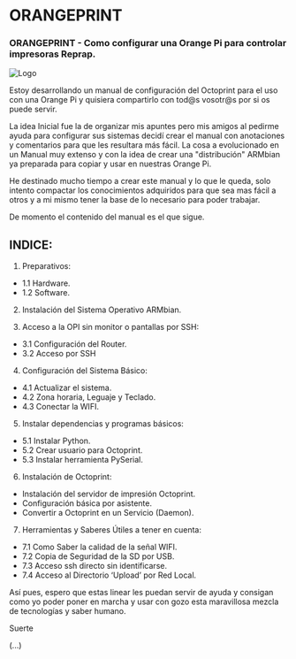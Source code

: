 # ORANGEPRINT

### ORANGEPRINT - Como configurar una Orange Pi para controlar impresoras Reprap.

![Logo](https://github.com/carlymx/orangeprint/blob/master/imgs/LogoOctoprint_low2.png)


Estoy desarrollando un manual de configuración del Octoprint para el uso con una Orange Pi y quisiera compartirlo con tod@s vosotr@s por si os puede servir.

La idea Inicial fue la de organizar mis apuntes pero mis amigos al pedirme ayuda para configurar sus sistemas decidí crear el manual con anotaciones y comentarios para que les resultara más fácil. La cosa a evolucionado en un Manual muy extenso y con la idea de crear una "distribución" ARMbian ya preparada para copiar y usar en nuestras Orange Pi.

He destinado mucho tiempo a crear este manual y lo que le queda, solo intento compactar los conocimientos adquiridos para que sea mas fácil a otros y a mi mismo tener la base de lo necesario para poder trabajar.

De momento el contenido del manual es el que sigue.

## INDICE:
1. Preparativos:
  * 1.1 Hardware.
  * 1.2 Software.

2. Instalación del Sistema Operativo ARMbian.

3. Acceso a la OPI sin monitor o pantallas por SSH:
  * 3.1 Configuración del Router.
  * 3.2 Acceso por SSH
  
4. Configuración del Sistema Básico:
  * 4.1 Actualizar el sistema.
  * 4.2 Zona horaria, Leguaje y Teclado.
  * 4.3 Conectar la WIFI.
  
5. Instalar dependencias y programas básicos:
  * 5.1 Instalar Python.
  * 5.2 Crear usuario para Octoprint.
  * 5.3 Instalar herramienta PySerial.
  
6. Instalación de Octoprint:
  * Instalación del servidor de impresión Octoprint.
  * Configuración básica por asistente.
  * Convertir a Octoprint en un Servicio (Daemon).
  
7. Herramientas y Saberes Útiles a tener en cuenta:
  * 7.1 Como Saber la calidad de la señal WIFI.
  * 7.2 Copia de Seguridad de la SD por USB.
  * 7.3 Acceso ssh directo sin identificarse.
  * 7.4 Acceso al Directorio ‘Upload’ por Red Local.


Así pues, espero que estas linear les puedan servir de ayuda y consigan como yo poder poner en marcha y usar con gozo esta maravillosa mezcla de tecnologías y saber humano.

Suerte


(...)
